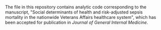 The file in this repository contains analytic code corresponding to the manuscript, "Social determinants of health and risk-adjusted sepsis mortality in the nationwide Veterans Affairs healthcare system", which has been accepted for publication in *Journal of General Internal Medicine*.

